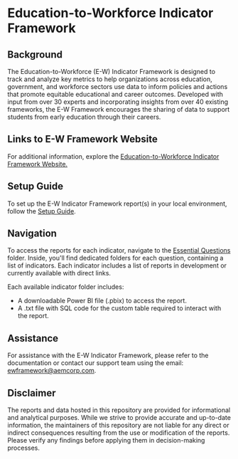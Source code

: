 # Education-to-Workforce Indicator Framework
## Background 
The Education-to-Workforce (E-W) Indicator Framework is designed to track and analyze key metrics to help organizations across education, government, and workforce sectors use data to inform policies and actions that promote equitable educational and career outcomes. Developed with input from over 30 experts and incorporating insights from over 40 existing frameworks, the E-W Framework encourages the sharing of data to support students from early education through their careers.
## Links to E-W Framework Website
For additional information, explore the <a href="https://educationtoworkforce.org/">Education-to-Workforce Indicator Framework Website.</a>
## Setup Guide
To set up the E-W Indicator Framework report(s) in your local environment, follow the [Setup Guide](https://github.com/CEDS-Collaborative-Exchange/Education-to-Workforce-Indicator-Framework/blob/main/E-W%20Framework%20Indicator%20Report(s)%20Setup%20Guide.docx).
## Navigation
To access the reports for each indicator, navigate to the [Essential Questions](https://github.com/CEDS-Collaborative-Exchange/Education-to-Workforce-Indicator-Framework/tree/main/Essential%20Questions) folder. Inside, you'll find dedicated folders for each question, containing a list of indicators. Each indicator includes a list of reports in development or currently available with direct links.

Each available indicator folder includes:
* A downloadable Power BI file (.pbix) to access the report.
* A .txt file with SQL code for the custom table required to interact with the report.
## Assistance
For assistance with the E-W Indicator Framework, please refer to the documentation or contact our support team using the email: ewframework@aemcorp.com.
## Disclaimer
The reports and data hosted in this repository are provided for informational and analytical purposes. While we strive to provide accurate and up-to-date information, the maintainers of this repository are not liable for any direct or indirect consequences resulting from the use or modification of the reports. Please verify any findings before applying them in decision-making processes.
